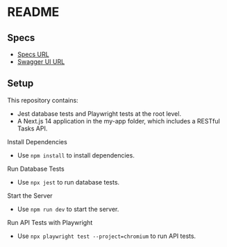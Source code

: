# README

## Specs

- [Specs URL](https://github.com/souhailmerroun-career-portfolio/nextjs-14-api-tasks/blob/main/specs-api.yml)
- [Swagger UI URL](https://petstore.swagger.io/)

## Setup

This repository contains:

- Jest database tests and Playwright tests at the root level.
- A Next.js 14 application in the my-app folder, which includes a RESTful Tasks API.

Install Dependencies
- Use `npm install` to install dependencies.

Run Database Tests
- Use `npx jest` to run database tests.

Start the Server
- Use `npm run dev` to start the server.

Run API Tests with Playwright
- Use `npx playwright test --project=chromium` to run API tests.